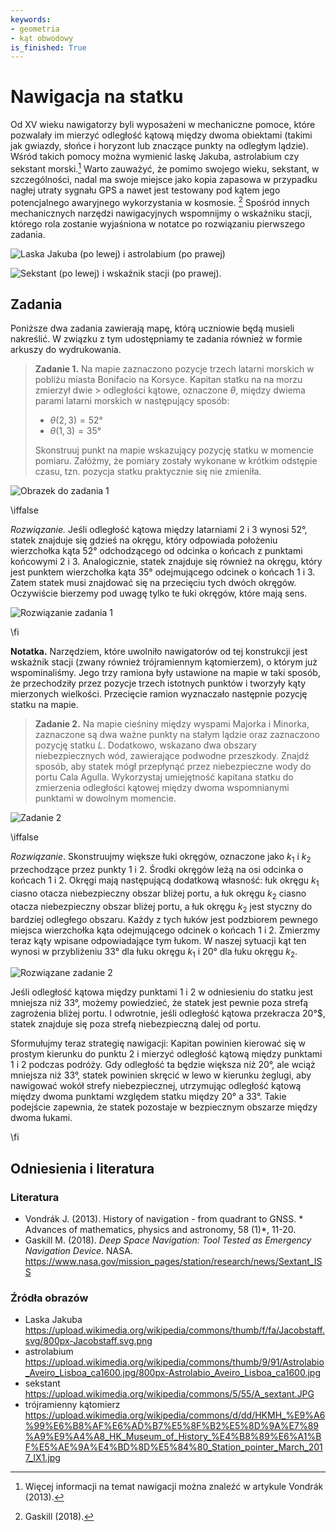 ```yaml
---
keywords:
- geometria
- kąt obwodowy
is_finished: True
---
```


# Nawigacja na statku

Od XV wieku nawigatorzy byli wyposażeni w mechaniczne
pomoce, które pozwalały im mierzyć odległość kątową między dwoma obiektami 
(takimi jak gwiazdy, słońce i horyzont lub znaczące punkty na odległym lądzie).
 Wśród takich pomocy można wymienić laskę Jakuba, astrolabium czy sekstant morski.[^1] Warto zauważyć, że pomimo swojego wieku, sekstant, w szczególności,
nadal ma swoje miejsce jako kopia zapasowa w przypadku nagłej utraty sygnału GPS a nawet jest testowany pod kątem jego potencjalnego awaryjnego wykorzystania w kosmosie. [^2] Spośród innych mechanicznych narzędzi nawigacyjnych wspomnijmy o
wskaźniku stacji, którego rola zostanie wyjaśniona w notatce po rozwiązaniu pierwszego zadania.

![Laska Jakuba (po lewej) i astrolabium (po prawej)](pic0a.jpg)

![Sekstant (po lewej) i wskaźnik stacji (po prawej).](pic0b.jpg)

## Zadania

Poniższe dwa zadania zawierają mapę, którą uczniowie będą musieli nakreślić. W związku z tym udostępniamy te zadania również w formie arkuszy do wydrukowania.

> **Zadanie 1.** Na mapie zaznaczono pozycje trzech latarni morskich w pobliżu
> miasta Bonifacio na Korsyce.  Kapitan statku na
> na morzu zmierzył dwie > odległości kątowe, oznaczone $\theta$, między
> dwiema parami latarni morskich w następujący sposób:
>
> * $\theta (2,3) = 52°$
> * $\theta (1,3) = 35°$
>
> Skonstruuj punkt na mapie wskazujący pozycję statku
> w momencie pomiaru.
> Załóżmy, że pomiary zostały wykonane w krótkim odstępie czasu,
> tzn. pozycja statku praktycznie się nie zmieniła.

![Obrazek do zadania 1](pic1.jpg)

\iffalse

*Rozwiązanie.* Jeśli odległość kątowa między latarniami 2 i 3 wynosi
52°, statek znajduje się gdzieś na okręgu, który odpowiada
położeniu wierzchołka kąta 52° odchodzącego od odcinka o końcach z punktami końcowymi 2 i 3.
Analogicznie, statek znajduje się również na okręgu, który jest punktem wierzchołka kąta 35° odejmującego odcinek o końcach 1 i
3.  Zatem statek musi znajdować się na przecięciu tych dwóch okręgów. Oczywiście bierzemy pod uwagę tylko te łuki okręgów, które mają sens.

![Rozwiązanie zadania 1](pic2.jpg)

\fi

**Notatka.** Narzędziem, które uwolniło nawigatorów od tej konstrukcji jest
wskaźnik stacji (zwany również trójramiennym kątomierzem), o którym już wspominaliśmy. Jego trzy ramiona były ustawione na mapie w taki sposób, że przechodziły przez pozycje trzech istotnych punktów i tworzyły kąty mierzonych wielkości. Przecięcie ramion wyznaczało następnie pozycję statku na mapie.

> **Zadanie 2.** Na mapie cieśniny między wyspami Majorka i Minorka, zaznaczone są dwa ważne punkty na stałym lądzie oraz  zaznaczono pozycję statku $L$. Dodatkowo, wskazano dwa obszary niebezpiecznych wód, zawierające podwodne przeszkody.  Znajdź sposób, aby statek mógł przepłynąć przez niebezpieczne wody do portu Cala Agulla.  Wykorzystaj umiejętność kapitana statku do zmierzenia odległości kątowej między dwoma wspomnianymi punktami w dowolnym momencie.

![Zadanie 2](pic3.jpg)

\iffalse

*Rozwiązanie*. Skonstruujmy większe łuki okręgów, oznaczone jako
$k_1$ i $k_2$ przechodzące przez punkty $1$ i $2$. Środki okręgów leżą na osi odcinka o końcach $1$ i
$2$. Okręgi mają następującą dodatkową własność:
łuk okręgu $k_1$ ciasno otacza niebezpieczny obszar bliżej portu, a łuk okręgu $k_2$ ciasno otacza niebezpieczny obszar bliżej portu,  a łuk okręgu $k_2$ jest styczny do bardziej odległego obszaru. Każdy z tych łuków jest podzbiorem pewnego miejsca wierzchołka kąta odejmującego odcinek o końcach $1$ i $2$. Zmierzmy teraz kąty wpisane odpowiadające tym łukom. W naszej
sytuacji kąt ten wynosi w przybliżeniu $33°$ dla łuku okręgu
$k_1$ i $20°$ dla łuku okręgu $k_2$.

![Rozwiązane zadanie 2](pic4.jpg)

Jeśli odległość kątowa między punktami $1$ i $2$ w odniesieniu do statku jest mniejsza niż $33°$, możemy powiedzieć, że statek jest pewnie poza strefą zagrożenia bliżej portu. I odwrotnie, jeśli odległość kątowa przekracza 20°$, statek znajduje się poza strefą niebezpieczną dalej od portu.

Sformułujmy teraz strategię nawigacji: Kapitan
powinien kierować się w prostym kierunku do punktu $2$ i mierzyć
odległość kątową między punktami $1$ i $2$ podczas podróży.
Gdy odległość ta będzie większa niż $20°$, ale wciąż mniejsza niż
$33°$, statek powinien skręcić w lewo w kierunku żeglugi, aby
nawigować wokół strefy niebezpiecznej, utrzymując odległość kątową
między dwoma punktami względem statku między $20°$ a $33°$.
Takie podejście zapewnia, że statek pozostaje w bezpiecznym obszarze
między dwoma łukami.

\fi

## Odniesienia i literatura

### Literatura

* Vondrák J. (2013). History of navigation - from quadrant to GNSS. * Advances
of mathematics, physics and astronomy, 58 (1)*, 11-20.
* Gaskill M. (2018). *Deep Space Navigation: Tool Tested as Emergency
Navigation Device*. NASA.
<https://www.nasa.gov/mission_pages/station/research/news/Sextant_ISS>

### Źródła obrazów

- Laska Jakuba  
    <https://upload.wikimedia.org/wikipedia/commons/thumb/f/fa/Jacobstaff.svg/800px-Jacobstaff.svg.png>
- astrolabium  
    <https://upload.wikimedia.org/wikipedia/commons/thumb/9/91/Astrolabio_Aveiro_Lisboa_ca1600.jpg/800px-Astrolabio_Aveiro_Lisboa_ca1600.jpg>
- sekstant  
    <https://upload.wikimedia.org/wikipedia/commons/5/55/A_sextant.JPG>
- trójramienny kątomierz  
    <https://upload.wikimedia.org/wikipedia/commons/d/dd/HKMH_%E9%A6%99%E6%B8%AF%E6%AD%B7%E5%8F%B2%E5%8D%9A%E7%89%A9%E9%A4%A8_HK_Museum_of_History_%E4%B8%89%E6%A1%BF%E5%AE%9A%E4%BD%8D%E5%84%80_Station_pointer_March_2017_IX1.jpg>

[^1]: Więcej informacji na temat nawigacji można znaleźć w artykule Vondrák (2013).

[^2]: Gaskill (2018).

